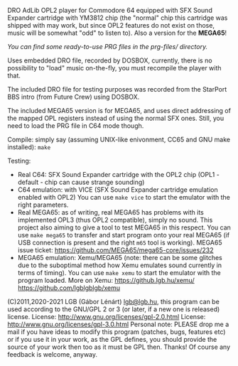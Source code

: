 DRO AdLib OPL2 player for Commodore 64 equipped with SFX Sound Expander
cartridge with YM3812 chip (the "normal" chip this cartridge was shipped
with may work, but since OPL2 features do not exist on those, music will
be somewhat "odd" to listen to). Also a version for the **MEGA65**!

_You can find some ready-to-use PRG files in the prg-files/ directory._

Uses embedded DRO file, recorded by DOSBOX, currently, there is no
possibility to "load" music on-the-fly, you must recompile the player
with that.

The included DRO file for testing purposes was recorded from the StarPort
BBS intro (from Future Crew) using DOSBOX.

The included MEGA65 version is for MEGA65, and uses direct addressing of
the mapped OPL registers instead of using the normal SFX ones. Still, you
need to load the PRG file in C64 mode though.

Compile: simply say (assuming UNIX-like enivonment, CC65 and GNU make
installed): `make`

Testing:
* Real C64: SFX Sound Expander cartridge with the OPL2 chip (OPL1 - default -
  chip can cause strange sounding)
* C64 emulation: with VICE (SFX Sound Expander cartridge emulation enabled
  with OPL2)
  You can use `make vice` to start the emulator with the right parameters.
* Real MEGA65: as of writing, real MEGA65 has problems with its implemented
  OPL3 (thus OPL2 compatible), simply no sound. This project also aiming to
  give a tool to test MEGA65 in this respect.
  You can use `make mega65` to transfer and start program onto your real
  MEGA65 (if USB connection is present and the right `m65` tool is working).
  MEGA65 issue ticket: https://github.com/MEGA65/mega65-core/issues/232
* MEGA65 emulation: Xemu/MEGA65
  (note: there can be some glitches due to the suboptimal method how Xemu
  emulates sound currently in terms of timing).
  You can use `make xemu` to start the emulator with the program loaded.
  More on Xemu:
  https://github.lgb.hu/xemu/  https://github.com/lgblgblgb/xemu

(C)2011,2020-2021 LGB (Gábor Lénárt) lgb@lgb.hu, this program can be used
according to the GNU/GPL 2 or 3 (or later, if a new one is released) license.
License: http://www.gnu.org/licenses/gpl-2.0.html
License: http://www.gnu.org/licenses/gpl-3.0.html
Personal note: PLEASE drop me a mail if you have ideas to modify
this program (patches, bugs, features etc) or if you use it in your work,
as the GPL defines, you should provide the source of your work then
too as it must be GPL then. Thanks! Of course any feedback is welcome, anyway.
